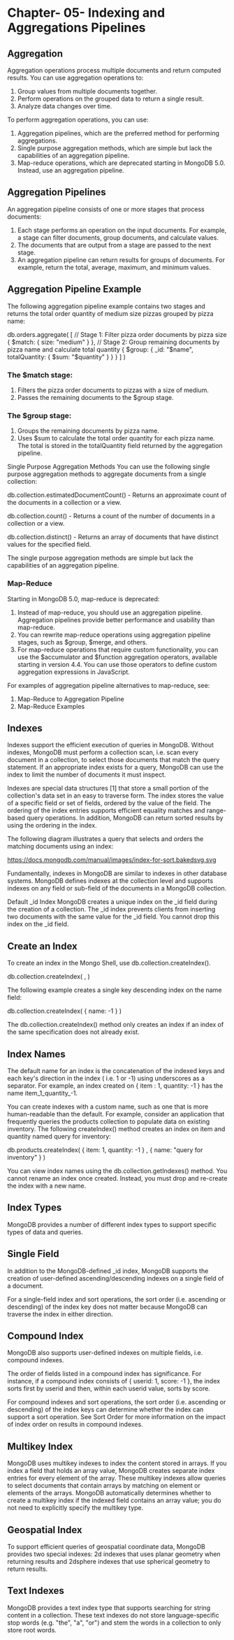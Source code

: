 # Chapter- 05- Indexing and Aggregations  Pipelines

## Aggregation

Aggregation operations process multiple documents and return computed results. You can use aggregation operations to:

1. Group values from multiple documents together.
2. Perform operations on the grouped data to return a single result.
3. Analyze data changes over time.

To perform aggregation operations, you can use:

1. Aggregation pipelines, which are the preferred method for performing aggregations.
2. Single purpose aggregation methods, which are simple but lack the capabilities of an aggregation pipeline.
3. Map-reduce operations, which are deprecated starting in MongoDB 5.0. Instead, use an aggregation pipeline.


## Aggregation Pipelines

An aggregation pipeline consists of one or more stages that process documents:

1. Each stage performs an operation on the input documents. For example, a stage can filter documents, group documents, and calculate values.
2. The documents that are output from a stage are passed to the next stage.
3. An aggregation pipeline can return results for groups of documents. For example, return the total, average, maximum, and minimum values.


## Aggregation Pipeline Example

The following aggregation pipeline example contains two stages and returns the total order quantity of medium size pizzas grouped by pizza name:

db.orders.aggregate( [
   // Stage 1: Filter pizza order documents by pizza size
   {
      $match: { size: "medium" }
   },
   // Stage 2: Group remaining documents by pizza name and calculate total quantity
   {
      $group: { _id: "$name", totalQuantity: { $sum: "$quantity" } }
   }
] )



### The $match stage:

1. Filters the pizza order documents to pizzas with a size of medium.
2. Passes the remaining documents to the $group stage.


### The $group stage:

1. Groups the remaining documents by pizza name.
2. Uses $sum to calculate the total order quantity for each pizza name. The total is stored in the totalQuantity field returned by the aggregation pipeline.



Single Purpose Aggregation Methods
You can use the following single purpose aggregation methods to aggregate documents from a single collection:

db.collection.estimatedDocumentCount() -        Returns an approximate count of the documents in a collection or a view.

db.collection.count() -                         Returns a count of the number of documents in a collection or a view.

db.collection.distinct() -                      Returns an array of documents that have distinct values for the specified field.


The single purpose aggregation methods are simple but lack the capabilities of an aggregation pipeline.


### Map-Reduce

Starting in MongoDB 5.0, map-reduce is deprecated:

1. Instead of map-reduce, you should use an aggregation pipeline. Aggregation pipelines provide better performance and usability than map-reduce.
2. You can rewrite map-reduce operations using aggregation pipeline stages, such as $group, $merge, and others.
3. For map-reduce operations that require custom functionality, you can use the $accumulator and $function aggregation operators, available starting in version 4.4. You can use those operators to define custom aggregation expressions in JavaScript.


For examples of aggregation pipeline alternatives to map-reduce, see:

1. Map-Reduce to Aggregation Pipeline
2. Map-Reduce Examples



## Indexes

Indexes support the efficient execution of queries in MongoDB. Without indexes, MongoDB must perform a collection scan, i.e. scan every document in a collection, to select those documents that match the query statement. If an appropriate index exists for a query, MongoDB can use the index to limit the number of documents it must inspect.

Indexes are special data structures [1] that store a small portion of the collection's data set in an easy to traverse form. The index stores the value of a specific field or set of fields, ordered by the value of the field. The ordering of the index entries supports efficient equality matches and range-based query operations. In addition, MongoDB can return sorted results by using the ordering in the index.

The following diagram illustrates a query that selects and orders the matching documents using an index:


https://docs.mongodb.com/manual/images/index-for-sort.bakedsvg.svg



Fundamentally, indexes in MongoDB are similar to indexes in other database systems. MongoDB defines indexes at the collection level and supports indexes on any field or sub-field of the documents in a MongoDB collection.

Default _id Index
MongoDB creates a unique index on the _id field during the creation of a collection. The _id index prevents clients from inserting two documents with the same value for the _id field. You cannot drop this index on the _id field.


## Create an Index

To create an index in the Mongo Shell, use db.collection.createIndex().

db.collection.createIndex( <key and index type specification>, <options> )



The following example creates a single key descending index on the name field:

db.collection.createIndex( { name: -1 } )

The db.collection.createIndex() method only creates an index if an index of the same specification does not already exist.


## Index Names

The default name for an index is the concatenation of the indexed keys and each key's direction in the index ( i.e. 1 or -1) using underscores as a separator. For example, an index created on { item : 1, quantity: -1 } has the name item_1_quantity_-1.

You can create indexes with a custom name, such as one that is more human-readable than the default. For example, consider an application that frequently queries the products collection to populate data on existing inventory. The following createIndex() method creates an index on item and quantity named query for inventory:

db.products.createIndex(
  { item: 1, quantity: -1 } ,
  { name: "query for inventory" }
)


You can view index names using the db.collection.getIndexes() method. You cannot rename an index once created. Instead, you must drop and re-create the index with a new name.

## Index Types
MongoDB provides a number of different index types to support specific types of data and queries.

## Single Field

In addition to the MongoDB-defined _id index, MongoDB supports the creation of user-defined ascending/descending indexes on a single field of a document.

For a single-field index and sort operations, the sort order (i.e. ascending or descending) of the index key does not matter because MongoDB can traverse the index in either direction.    


## Compound Index

MongoDB also supports user-defined indexes on multiple fields, i.e. compound indexes.

The order of fields listed in a compound index has significance. For instance, if a compound index consists of { userid: 1, score: -1 }, the index sorts first by userid and then, within each userid value, sorts by score.

For compound indexes and sort operations, the sort order (i.e. ascending or descending) of the index keys can determine whether the index can support a sort operation. See Sort Order for more information on the impact of index order on results in compound indexes.


## Multikey Index

MongoDB uses multikey indexes to index the content stored in arrays. If you index a field that holds an array value, MongoDB creates separate index entries for every element of the array. These multikey indexes allow queries to select documents that contain arrays by matching on element or elements of the arrays. MongoDB automatically determines whether to create a multikey index if the indexed field contains an array value; you do not need to explicitly specify the multikey type.


## Geospatial Index

To support efficient queries of geospatial coordinate data, MongoDB provides two special indexes: 2d indexes that uses planar geometry when returning results and 2dsphere indexes that use spherical geometry to return results.


## Text Indexes

MongoDB provides a text index type that supports searching for string content in a collection. These text indexes do not store language-specific stop words (e.g. "the", "a", "or") and stem the words in a collection to only store root words.